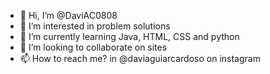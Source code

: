 - 👋 Hi, I’m @DaviAC0808
- 👀 I’m interested in problem solutions
- 🌱 I’m currently learning Java, HTML, CSS and python
- 💞️ I’m looking to collaborate on sites
- 📫 How to reach me? in @daviaguiarcardoso on instagram

<!---
DaviAC0808/DaviAC0808 is a ✨ special ✨ repository because its `README.md` (this file) appears on your GitHub profile.
You can click the Preview link to take a look at your changes.
--->
